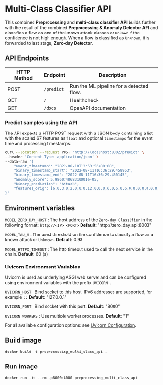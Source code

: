 # Multi-Class Classifier API

This combined **Preprocessing** and **multi-class classifier API** builds further with the result of the combined **Preprocessing & Anomaly Detector API** and classifies a flow as one of the known attack classes or `Unkown` if the confidence is not high enough. When a flow is classified as `Unknown`, it is forwarded to last stage, **Zero-day Detector**.

## API Endpoints

| HTTP Method | Endpoint   | Description                             |
|-------------|------------|-----------------------------------------|
| POST        | `/predict` | Run the ML pipeline for a detected flow.   |
| GET         |        `/` | Healthcheck                             |
| GET         |    `/docs` | OpenAPI documentation                   |

### Predict samples using the API

The API expects a HTTP POST request with a JSON body containing a list with the scaled 67 features as `float` and optional `timestamps` for the event time and processing timestamps.

```` bash
curl --location --request POST 'http://localhost:8002/predict' \
--header 'Content-Type: application/json' \
--data-raw '{
    "event_timestamp": "2022-08-10T12:53:56+00:00",
    "binary_timestamp_start": "2022-08-11T16:36:29.458953",
    "binary_timestamp_end": "2022-08-11T16:36:29.460145",
    "anomaly_score": 5.986074868310001e-05,
    "binary_prediction": "Attack",
    "features_orig": [6.0,3.0,2.0,0.0,12.0,0.0,6.0,6.0,6.0,0.0,0.0,0.0,0.0,0.0,4000000.0,666666.7,3.0,0.0,3.0,3.0,3.0,3.0,0.0,3.0,3.0,0.0,0.0,0.0,0.0,0.0,0.0,40.0,0.0,666666.7,0.0,6.0,6.0,6.0,0.0,0.0,0.0,0.0,0.0,0.0,1.0,0.0,0.0,0.0,9.0,6.0,0.0,2.0,12.0,0.0,0.0,506.0,-1.0,1.0,20.0,0.0,0.0,0.0,0.0,0.0,0.0,0.0,0.0]
}'
````

## Environment variables

`MODEL_ZERO_DAY_HOST`
: The host address of the `Zero-day Classifier` in the following format: `http://<IP>:<PORT>`
**Default**: "http://zero_day_api:8003"

`MODEL_TAU_M`
: The used threshold on the confidence to classify a flow as a known attack or `Unknown`.
**Default**: 0.98

`MODEL_HTTPX_TIMEOUT`
: The http timeout used to call the next service in the chain.
**Default**: 60 (s)

### Uvicorn Environment Variables

Uvicorn is used as underlying ASGI web server and can be configured using environment variables with the prefix `UVICORN_`.

`UVICORN_HOST`
: Bind socket to this host. IPv6 addresses are supported, for example `::`
**Default**: "127.0.0.1"

`UVICORN_PORT`
: Bind socket with this port.
**Default**: "8000"

`UVICORN_WORKERS`
: Use multiple worker processes.
**Default**: "1"

For all available configuration options: see [Uvicorn Configuration](https://www.uvicorn.org/settings/).

## Build image

`docker build -t preprocessing_multi_class_api .`

## Run image

`docker run -it --rm -p8000:8000 preprocessing_multi_class_api`
